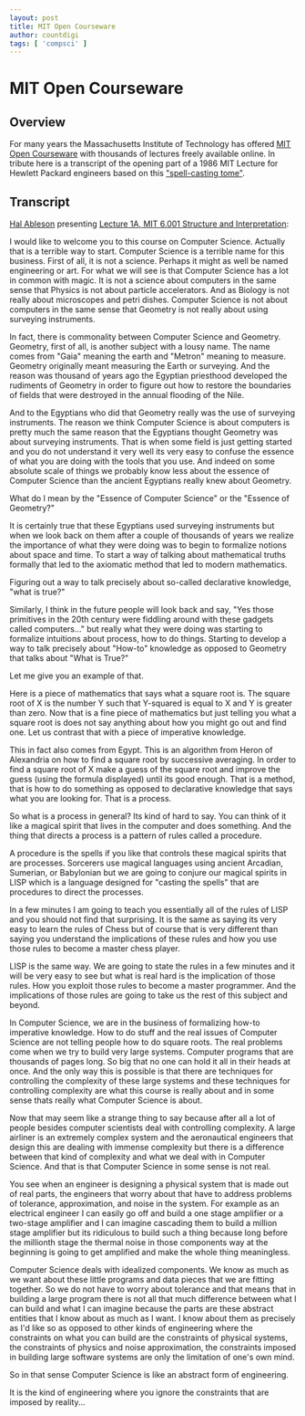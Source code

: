 ```yaml
---
layout: post
title: MIT Open Courseware
author: countdigi
tags: [ 'compsci' ]
---
```


# MIT Open Courseware

## Overview

For many years the Massachusetts Institute of Technology has offered
[MIT Open Courseware](https://ocw.mit.edu/) with thousands of lectures freely available online.
In tribute here is a transcript of the opening part of a 1986 MIT Lecture for Hewlett Packard engineers
based on this ["spell-casting tome"](https://mitpress.mit.edu/books/structure-and-interpretation-computer-programs).

## Transcript

[Hal Ableson](https://en.wikipedia.org/wiki/Hal_Abelson) presenting [Lecture 1A, MIT 6.001 Structure and Interpretation](https://youtu.be/2Op3QLzMgSY):

I would like to welcome you to this course on Computer Science.
Actually that is a terrible way to start.
Computer Science is a terrible name for this business.
First of all, it is not a science.
Perhaps it might as well be named engineering or art.
For what we will see is that Computer Science has a lot in common with magic.
It is not a science about computers in the same sense that Physics is not about
particle accelerators.
And as Biology is not really about microscopes and petri dishes.
Computer Science is not about computers in the same sense that Geometry is
not really about using surveying instruments.

In fact, there is commonality between Computer Science and Geometry.
Geometry, first of all, is another subject with a lousy name.
The name comes from "Gaia" meaning the earth and "Metron" meaning to measure.
Geometry originally meant measuring the Earth or surveying.
And the reason was thousand of years ago the Egyptian priesthood developed the rudiments of Geometry
in order to figure out how to restore the boundaries of fields that were destroyed in the annual flooding of the Nile.

And to the Egyptians who did that Geometry really was the use of surveying instruments.
The reason we think Computer Science is about computers is pretty much the same reason that the Egyptians
thought Geometry was about surveying instruments.  That is when some field is just getting started
and you do not understand it very well its very easy to confuse the essence of what you
are doing with the tools that you use.  And indeed on some absolute scale of things we
probably know less about the essence of Computer Science than
the ancient Egyptians really knew about Geometry.

What do I mean by the "Essence of Computer Science" or the "Essence of Geometry?"

It is certainly true that these Egyptians used surveying instruments but when we look back on them
after a couple of thousands of years we realize the importance of what they were doing was to begin to
formalize notions about space and time.
To start a way of talking about mathematical truths formally that led to the axiomatic
method that led to modern mathematics.

Figuring out a way to talk precisely about so-called declarative knowledge, "what is true?"

Similarly, I think in the future people will look back and say, "Yes those primitives in the 20th century
were fiddling around with these gadgets called computers..." but really
what they were doing was starting to formalize intuitions about process, how to do things.
Starting to develop a way to talk precisely about "How-to" knowledge as
opposed to Geometry that talks about "What is True?"

Let me give you an example of that.

Here is a piece of mathematics that says what a square root is.
The square root of X is the number Y such that Y-squared is equal to X and Y is greater than zero.
Now that is a fine piece of mathematics but just telling you what a square root is
does not say anything about how you might go out and find one.
Let us contrast that with a piece of imperative knowledge.

This in fact also comes from Egypt.
This is an algorithm from Heron of Alexandria on how to find a square root by successive averaging.
In order to find a square root of X make a guess of the square root and improve the guess (using the formula displayed) until its good enough.
That is a method, that is how to do something as opposed to declarative knowledge that says what you are looking for.
That is a process.

So what is a process in general?  Its kind of hard to say.
You can think of it like a magical spirit that lives in the computer and does something.
And the thing that directs a process is a pattern of rules called a procedure.

A procedure is the spells if you like that controls these magical spirits that are processes.
Sorcerers use magical languages using ancient Arcadian, Sumerian, or Babylonian but we are going
to conjure our magical spirits in LISP which is a language designed for "casting the spells"
that are procedures to direct the processes.

In a few minutes I am going to teach you essentially all of the rules of LISP and you should not find that surprising.
It is the same as saying its very easy to learn the rules of Chess but of course
that is very different than saying you understand the implications of these rules and how you use those rules
to become a master chess player.

LISP is the same way. We are going to state the rules in a few minutes and it will be very easy to see
but what is real hard is the implication of those rules. How you exploit those rules to become a master programmer.
And the implications of those rules are going to take us the rest of this subject and beyond.

In Computer Science, we are in the business of formalizing how-to imperative knowledge.
How to do stuff and the real issues of Computer Science are not telling people how to do square roots.
The real problems come when we try to build very large systems. Computer programs that are thousands of pages long.
So big that no one can hold it all in their heads at once.
And the only way this is possible is that there are
techniques for controlling the complexity of these large systems and
these techniques for controlling complexity are what this course is really about
and in some sense thats really what Computer Science is about.

Now that may seem like a strange thing to say because after all a lot of people besides
computer scientists deal with controlling complexity.
A large airliner is an extremely complex system and the aeronautical engineers that design this
are dealing with immense complexity but there is a difference between that kind of complexity
and what we deal with in Computer Science.
And that is that Computer Science in some sense is not real.

You see when an engineer is designing a physical system that is made out of real parts,
the engineers that worry about that have to address problems of tolerance, approximation, and noise in the system.
For example as an electrical engineer I can easily go off and build a one stage amplifier or a two-stage amplifier and I can imagine
cascading them to build a million stage amplifier but its ridiculous to build such a thing because long
before the millionth stage the thermal noise in those components way at the beginning
is going to get amplified and make the whole thing meaningless.

Computer Science deals with idealized components.
We know as much as we want about these little programs and data pieces that we are fitting together.
So we do not have to worry about tolerance and that means that in building a large program there is not all that much
difference between what I can build and what I can imagine because the parts are these abstract entities
that I know about as much as I want. I know about them as precisely as I'd like so
as opposed to other kinds of engineering where the constraints on what you can build are the constraints of physical systems,
the constraints of physics and noise approximation, the constraints imposed in building large software systems
are only the limitation of one's own mind.

So in that sense Computer Science is like an abstract form of engineering.

It is the kind of engineering where you ignore the constraints that are imposed by reality...
